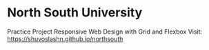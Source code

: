 # North South University
Practice Project Responsive Web Design with Grid and Flexbox
Visit: https://shuvoslashn.github.io/northsouth
